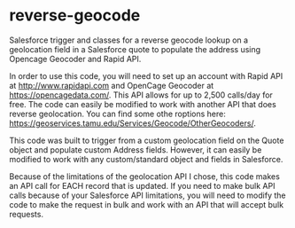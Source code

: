# reverse-geocode
Salesforce trigger and classes for a reverse geocode lookup on a geolocation field in a Salesforce quote to populate the address using Opencage Geocoder and Rapid API.

In order to use this code, you will need to set up an account with Rapid API at http://www.rapidapi.com and OpenCage Geocoder at https://opencagedata.com/. This API allows for up to 2,500 calls/day for free. The code can easily be modified to work with another API that does reverse geolocation. You can find some othe roptions here: https://geoservices.tamu.edu/Services/Geocode/OtherGeocoders/.

This code was built to trigger from a custom geolocation field on the Quote object and populate custom Address fields. However, it can easily be modified to work with any custom/standard object and fields in Salesforce.

Because of the limitations of the geolocation API I chose, this code makes an API call for EACH record that is updated. If you need to make bulk API calls because of your Salesforce API limitations, you will need to modify the code to make the request in bulk and work with an API that will accept bulk requests.
